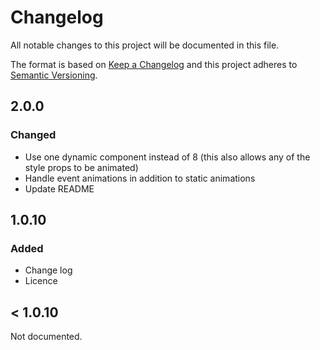 # Changelog

All notable changes to this project will be documented in this file.

The format is based on [Keep a Changelog](http://keepachangelog.com/en/1.0.0/)
and this project adheres to [Semantic Versioning](http://semver.org/spec/v2.0.0.html).

## 2.0.0

### Changed

* Use one dynamic component instead of 8 (this also allows any of the style props to be animated)
* Handle event animations in addition to static animations
* Update README

## 1.0.10

### Added

* Change log
* Licence

## < 1.0.10

Not documented.
